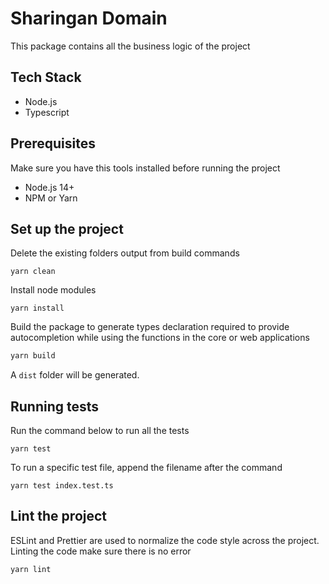 # Sharingan Domain

This package contains all the business logic of the project

## Tech Stack
* Node.js
* Typescript

## Prerequisites
Make sure you have this tools installed before running the project
* Node.js 14+
* NPM or Yarn

## Set up the project
Delete the existing folders output from build commands
```shell
yarn clean
```
Install node modules
````shell
yarn install
````

Build the package to generate types declaration required to provide autocompletion while using the functions in the core or web applications
```bash
yarn build
```
A `dist` folder will be generated.

## Running tests
Run the command below to run all the tests
```shell
yarn test
```
To run a specific test file, append the filename after the command
```shell
yarn test index.test.ts
```

## Lint the project
ESLint and Prettier are used to normalize the code style across the project. 
Linting the code make sure there is no error
```shell
yarn lint
```
